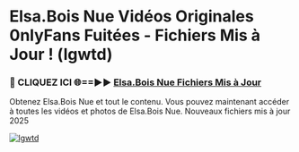 # Elsa.Bois Nue Vidéos Originales 0nlyFans Fuitées - Fichiers Mis à Jour ! (lgwtd)

<h3>🔴 CLIQUEZ ICI 🌐==►► <a href="https://tinyurl.com/2pmr4ezf" rel="nofollow">Elsa.Bois Nue Fichiers Mis à Jour</a></h3>

Obtenez Elsa.Bois Nue et tout le contenu. Vous pouvez maintenant accéder à toutes les vidéos et photos de Elsa.Bois Nue. Nouveaux fichiers mis à jour 2025

[![lgwtd](https://i.imgur.com/6SNvagu.gif)](https://tinyurl.com/2pmr4ezf)

